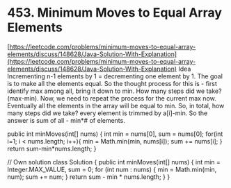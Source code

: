 # 453. Minimum Moves to Equal Array Elements

[https://leetcode.com/problems/minimum-moves-to-equal-array-elements/discuss/148628/Java-Solution-With-Explanation](https://leetcode.com/problems/minimum-moves-to-equal-array-elements/discuss/148628/Java-Solution-With-Explanation) Idea Incrementing n-1 elements by 1 = decrementing one element by 1. The goal is to make all the elements equal. So the thought process for this is - first identify max among all, bring it down to min. How many steps did we take? \(max-min\). Now, we need to repeat the process for the current max now. Eventually all the elements in the array will be equal to min. So, in total, how many steps did we take? every element is trimmed by a\[i\]-min. So the answer is sum of all - min\*\# of elements.

public int minMoves\(int\[\] nums\) { int min = nums\[0\], sum = nums\[0\]; for\(int i=1; i &lt; nums.length; i++\){ min = Math.min\(min, nums\[i\]\); sum += nums\[i\]; } return sum-min\*nums.length; }

// Own solution class Solution { public int minMoves\(int\[\] nums\) { int min = Integer.MAX\_VALUE, sum = 0; for \(int num : nums\) { min = Math.min\(min, num\); sum += num; } return sum - min \* nums.length; } }

